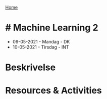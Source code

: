 [Home](modul-4-2.md)
# # Machine Learning 2
- 09-05-2021 - Mandag - DK
- 10-05-2021 - Tirsdag - INT

# Beskrivelse


# Resources & Activities

